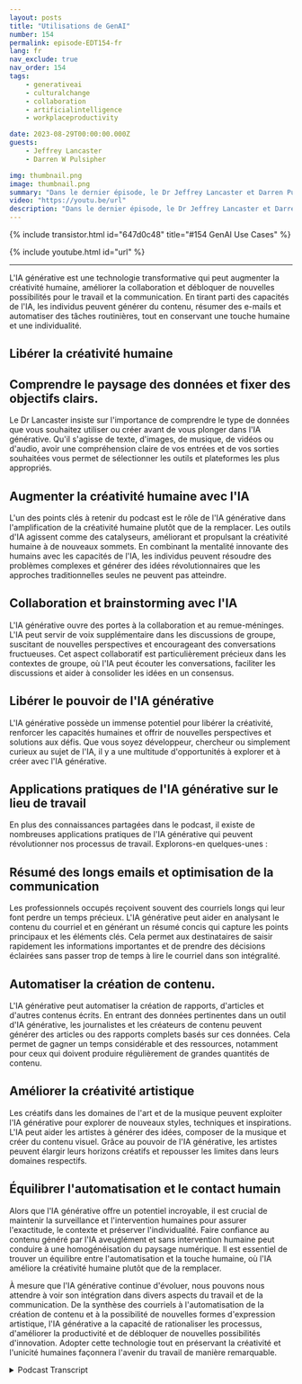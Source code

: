 ```yaml
---
layout: posts
title: "Utilisations de GenAI"
number: 154
permalink: episode-EDT154-fr
lang: fr
nav_exclude: true
nav_order: 154
tags:
    - generativeai
    - culturalchange
    - collaboration
    - artificialintelligence
    - workplaceproductivity

date: 2023-08-29T00:00:00.000Z
guests:
    - Jeffrey Lancaster
    - Darren W Pulsipher

img: thumbnail.png
image: thumbnail.png
summary: "Dans le dernier épisode, le Dr Jeffrey Lancaster et Darren Pulsipher explorent les cas d'utilisation pratiques de l'IA générative et comment elle peut libérer la créativité humaine dans divers domaines."
video: "https://youtu.be/url"
description: "Dans le dernier épisode, le Dr Jeffrey Lancaster et Darren Pulsipher explorent les cas d'utilisation pratiques de l'IA générative et comment elle peut libérer la créativité humaine dans divers domaines."
---
```


<div>
{% include transistor.html id="647d0c48" title="#154 GenAI Use Cases" %}

{% include youtube.html id="url" %}
</div>

---

L'IA générative est une technologie transformative qui peut augmenter la créativité humaine, améliorer la collaboration et débloquer de nouvelles possibilités pour le travail et la communication. En tirant parti des capacités de l'IA, les individus peuvent générer du contenu, résumer des e-mails et automatiser des tâches routinières, tout en conservant une touche humaine et une individualité.

## Libérer la créativité humaine

## Comprendre le paysage des données et fixer des objectifs clairs.

Le Dr Lancaster insiste sur l'importance de comprendre le type de données que vous souhaitez utiliser ou créer avant de vous plonger dans l'IA générative. Qu'il s'agisse de texte, d'images, de musique, de vidéos ou d'audio, avoir une compréhension claire de vos entrées et de vos sorties souhaitées vous permet de sélectionner les outils et plateformes les plus appropriés.

## Augmenter la créativité humaine avec l'IA

L'un des points clés à retenir du podcast est le rôle de l'IA générative dans l'amplification de la créativité humaine plutôt que de la remplacer. Les outils d'IA agissent comme des catalyseurs, améliorant et propulsant la créativité humaine à de nouveaux sommets. En combinant la mentalité innovante des humains avec les capacités de l'IA, les individus peuvent résoudre des problèmes complexes et générer des idées révolutionnaires que les approches traditionnelles seules ne peuvent pas atteindre.

## Collaboration et brainstorming avec l'IA

L'IA générative ouvre des portes à la collaboration et au remue-méninges. L'IA peut servir de voix supplémentaire dans les discussions de groupe, suscitant de nouvelles perspectives et encourageant des conversations fructueuses. Cet aspect collaboratif est particulièrement précieux dans les contextes de groupe, où l'IA peut écouter les conversations, faciliter les discussions et aider à consolider les idées en un consensus.

## Libérer le pouvoir de l'IA générative

L'IA générative possède un immense potentiel pour libérer la créativité, renforcer les capacités humaines et offrir de nouvelles perspectives et solutions aux défis. Que vous soyez développeur, chercheur ou simplement curieux au sujet de l'IA, il y a une multitude d'opportunités à explorer et à créer avec l'IA générative.

## Applications pratiques de l'IA générative sur le lieu de travail

En plus des connaissances partagées dans le podcast, il existe de nombreuses applications pratiques de l'IA générative qui peuvent révolutionner nos processus de travail. Explorons-en quelques-unes :

## Résumé des longs emails et optimisation de la communication

Les professionnels occupés reçoivent souvent des courriels longs qui leur font perdre un temps précieux. L'IA générative peut aider en analysant le contenu du courriel et en générant un résumé concis qui capture les points principaux et les éléments clés. Cela permet aux destinataires de saisir rapidement les informations importantes et de prendre des décisions éclairées sans passer trop de temps à lire le courriel dans son intégralité.

## Automatiser la création de contenu.

L'IA générative peut automatiser la création de rapports, d'articles et d'autres contenus écrits. En entrant des données pertinentes dans un outil d'IA générative, les journalistes et les créateurs de contenu peuvent générer des articles ou des rapports complets basés sur ces données. Cela permet de gagner un temps considérable et des ressources, notamment pour ceux qui doivent produire régulièrement de grandes quantités de contenu.

## Améliorer la créativité artistique

Les créatifs dans les domaines de l'art et de la musique peuvent exploiter l'IA générative pour explorer de nouveaux styles, techniques et inspirations. L'IA peut aider les artistes à générer des idées, composer de la musique et créer du contenu visuel. Grâce au pouvoir de l'IA générative, les artistes peuvent élargir leurs horizons créatifs et repousser les limites dans leurs domaines respectifs.

## Équilibrer l'automatisation et le contact humain

Alors que l'IA générative offre un potentiel incroyable, il est crucial de maintenir la surveillance et l'intervention humaines pour assurer l'exactitude, le contexte et préserver l'individualité. Faire confiance au contenu généré par l'IA aveuglément et sans intervention humaine peut conduire à une homogénéisation du paysage numérique. Il est essentiel de trouver un équilibre entre l'automatisation et la touche humaine, où l'IA améliore la créativité humaine plutôt que de la remplacer.

À mesure que l'IA générative continue d'évoluer, nous pouvons nous attendre à voir son intégration dans divers aspects du travail et de la communication. De la synthèse des courriels à l'automatisation de la création de contenu et à la possibilité de nouvelles formes d'expression artistique, l'IA générative a la capacité de rationaliser les processus, d'améliorer la productivité et de débloquer de nouvelles possibilités d'innovation. Adopter cette technologie tout en préservant la créativité et l'unicité humaines façonnera l'avenir du travail de manière remarquable.



<details>
<summary> Podcast Transcript </summary>

<p></p>

</details>
